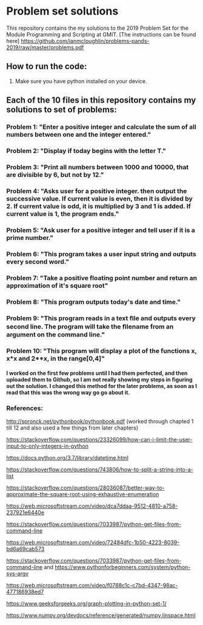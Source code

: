 # Problem set solutions


This repository contains the my solutions to the 2019 Problem Set for the Module Programming and Scripting at GMIT.
[The instructions can be found here] https://github.com/ianmcloughlin/problems-pands-2019/raw/master/problems.pdf




## How to run the code:

1. Make sure you have python installed on your device.



## Each of the 10 files in this repository contains my solutions to set of problems:

### Problem 1: "Enter a positive integer and calculate the sum of all numbers between one and the integer entered."
### Problem 2: "Display if today begins with the letter T."
### Problem 3: "Print all numbers between 1000 and 10000, that are divisible by 6, but not by 12."
### Problem 4: "Asks user for a positive integer. then output the successive value. If current value is even, then it is divided by 2. If current value is odd, it is multiplied by 3 and 1 is added. If current value is 1, the program ends."
### Problem 5: "Ask user for a positive integer and tell user if it is a prime number."
### Problem 6: "This program takes a user input string and outputs every second word."
### Problem 7: "Take a positive floating point number and return an approximation of it's square root"
### Problem 8: "This program outputs today's date and time."
### Problem 9: "This program reads in a text ﬁle and outputs every second line. The program will take the ﬁlename from an argument on the command line."
### Problem 10: "This program will display a plot of the functions x, x*x and 2**x, in the range[0,4]"



#### I worked on the first few problems until I had them perfected, and then uploaded them to Github, so I am not really showing my steps in figuring out the solution. I changed this method for the later problems, as soon as I read that this was the wrong way go go about it.



### References: 

http://spronck.net/pythonbook/pythonbook.pdf (worked through chapted 1 till 12 and also used a few things from later chapters)

https://stackoverflow.com/questions/23326099/how-can-i-limit-the-user-input-to-only-integers-in-python

https://docs.python.org/3.7/library/datetime.html

https://stackoverflow.com/questions/743806/how-to-split-a-string-into-a-list

https://stackoverflow.com/questions/28036087/better-way-to-approximate-the-square-root-using-exhaustive-enumeration

https://web.microsoftstream.com/video/dca7ddaa-9512-4810-a758-237921e6440e

https://stackoverflow.com/questions/7033987/python-get-files-from-command-line

https://web.microsoftstream.com/video/72484dfc-1b50-4223-8039-bd6a69cab573

https://stackoverflow.com/questions/7033987/python-get-files-from-command-line and https://www.pythonforbeginners.com/system/python-sys-argv

https://web.microsoftstream.com/video/f0788c1c-c7bd-4347-98ac-477186938ed7

https://www.geeksforgeeks.org/graph-plotting-in-python-set-1/

https://www.numpy.org/devdocs/reference/generated/numpy.linspace.html
